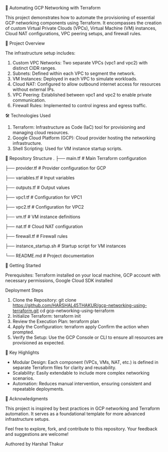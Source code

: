 🚀 Automating GCP Networking with Terraform

This project demonstrates how to automate the provisioning of essential GCP networking components using Terraform. It encompasses the creation of custom Virtual Private Clouds (VPCs), Virtual Machine (VM) instances, Cloud NAT configurations, VPC peering setups, and firewall rules.​

🧩 Project Overview

The infrastructure setup includes:​
1. Custom VPC Networks: Two separate VPCs (vpc1 and vpc2) with distinct CIDR ranges.
2. Subnets: Defined within each VPC to segment the network.
3. VM Instances: Deployed in each VPC to simulate workloads.
4. Cloud NAT: Configured to allow outbound internet access for resources without external IPs.
5. VPC Peering: Established between vpc1 and vpc2 to enable private communication.
6. Firewall Rules: Implemented to control ingress and egress traffic.​

🛠️ Technologies Used
1. Terraform: Infrastructure as Code (IaC) tool for provisioning and managing cloud resources.
2. Google Cloud Platform (GCP): Cloud provider hosting the networking infrastructure.
3. Shell Scripting: Used for VM instance startup scripts.​

📁 Repository Structure
.
├── main.tf                # Main Terraform configuration

├── provider.tf            # Provider configuration for GCP

├── variables.tf           # Input variables

├── outputs.tf             # Output values

├── vpc1.tf                # Configuration for VPC1

├── vpc2.tf                # Configuration for VPC2

├── vm.tf                  # VM instance definitions

├── nat.tf                 # Cloud NAT configuration

├── firewall.tf            # Firewall rules

├── instance_startup.sh    # Startup script for VM instances

└── README.md              # Project documentation

🚀 Getting Started

Prerequisites: Terraform installed on your local machine, GCP account with necessary permissions, Google Cloud SDK installed​

Deployment Steps
1. Clone the Repository: git clone https://github.com/HARSHAL45THAKUR/gcp-networking-using-terraform.git
cd gcp-networking-using-terraform
2. Initialize Terraform: terraform init
3. Review the Execution Plan: terraform plan
4. Apply the Configuration: terraform apply
Confirm the action when prompted.
5. Verify the Setup: Use the GCP Console or CLI to ensure all resources are provisioned as expected.

📌 Key Highlights
* Modular Design: Each component (VPCs, VMs, NAT, etc.) is defined in separate Terraform files for clarity and reusability.
* Scalability: Easily extendable to include more complex networking scenarios.
* Automation: Reduces manual intervention, ensuring consistent and repeatable deployments.​

🤝 Acknowledgments

This project is inspired by best practices in GCP networking and Terraform automation. It serves as a foundational template for more advanced infrastructure setups.​

Feel free to explore, fork, and contribute to this repository. Your feedback and suggestions are welcome!​

Authored by Harshal Thakur